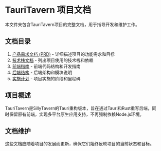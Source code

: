 # TauriTavern 项目文档

本文件夹包含TauriTavern项目的完整文档，用于指导开发和维护工作。

## 文档目录

1. [产品需求文档 (PRD)](./PRD.md) - 详细描述项目的功能需求和目标
2. [技术栈文档](./TechStack.md) - 列出项目使用的技术栈和依赖
3. [前端指南](./FrontendGuide.md) - 前端代码结构和开发指南
4. [后端结构](./BackendStructure.md) - 后端架构和模块说明
5. [实施计划](./ImplementationPlan.md) - 项目实施的阶段和里程碑

## 项目概述

TauriTavern是SillyTavern的Tauri重构版本，旨在通过Tauri和Rust重写后端，同时保留原有前端，实现多平台原生应用支持，不再强制依赖Node.js环境。

## 文档维护

这些文档应随着项目的发展而更新，确保它们始终反映项目的当前状态和目标。
